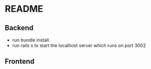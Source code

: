 # README

## Backend
- run bundle install
- run rails s to start the localhost server which runs on port 3002

## Frontend
